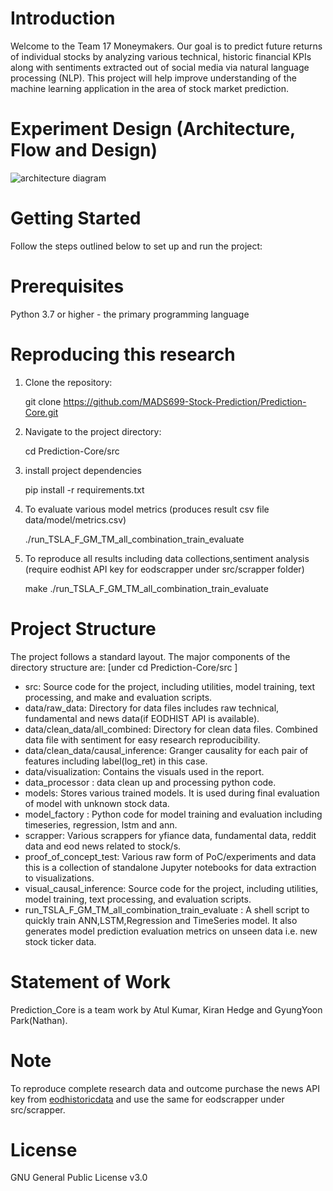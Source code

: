 # Introduction

Welcome to the Team 17 Moneymakers. Our goal is to predict future returns of individual stocks by analyzing various technical, historic financial KPIs along with sentiments extracted out of social media via natural language processing (NLP). This project will help improve understanding of the machine learning application in the area of stock market prediction.

# Experiment Design (Architecture, Flow and Design)

![architecture diagram](https://github.com/MADS699-Stock-Prediction/Prediction-Core/assets/6002688/3f98052e-7a8c-4546-9e98-8c87c87eed27)

# Getting Started

Follow the steps outlined below to set up and run the project:

# Prerequisites

Python 3.7 or higher - the primary programming language

# Reproducing this research

1. Clone the repository:

    git clone https://github.com/MADS699-Stock-Prediction/Prediction-Core.git

2. Navigate to the project directory:
   
    cd Prediction-Core/src

4. install project dependencies

    pip install -r requirements.txt

5. To evaluate various model metrics (produces result csv file data/model/metrics.csv)
  
   ./run_TSLA_F_GM_TM_all_combination_train_evaluate
   
6. To reproduce all results including data collections,sentiment analysis (require eodhist API key for eodscrapper under src/scrapper folder)

     make
   ./run_TSLA_F_GM_TM_all_combination_train_evaluate
   
# Project Structure
The project follows a standard layout. The major components of the directory structure are:
[under cd Prediction-Core/src  ] 

- src: Source code for the project, including utilities, model training, text processing, and make and evaluation scripts.
- data/raw_data: Directory for data files includes raw technical, fundamental and news data(if EODHIST API is available).
- data/clean_data/all_combined: Directory for clean data files. Combined data file with sentiment for easy research reproducibility.
- data/clean_data/causal_inference: Granger causality for each pair of features including label(log_ret) in this case.
- data/visualization: Contains the visuals used in the report. 
- data_processor : data clean up and processing python code. 
- models: Stores various trained models. It is used during final evaluation of model with unknown stock data.
- model_factory : Python code for model training and evaluation including timeseries, regression, lstm and ann.
- scrapper: Various scrappers for yfiance data, fundamental data, reddit data and eod news related to stock/s.
- proof_of_concept_test: Various raw form of PoC/experiments and data this is a collection of standalone Jupyter notebooks for data extraction to visualizations.
- visual_causal_inference: Source code for the project, including utilities, model training, text processing, and evaluation scripts.
- run_TSLA_F_GM_TM_all_combination_train_evaluate : A shell script to quickly train ANN,LSTM,Regression and TimeSeries model. It also generates model prediction evaluation metrics on unseen data i.e. new stock ticker data.
  
# Statement of Work

Prediction_Core is a team work by Atul Kumar, Kiran Hedge and GyungYoon Park(Nathan).

# Note
To reproduce complete research data and outcome purchase the news API key from [eodhistoricdata](https://eodhd.com/) 
and use the same for eodscrapper under src/scrapper.

# License

GNU General Public License v3.0

